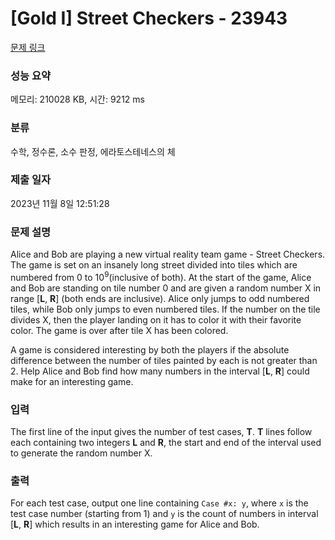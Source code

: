 # [Gold I] Street Checkers - 23943 

[문제 링크](https://www.acmicpc.net/problem/23943) 

### 성능 요약

메모리: 210028 KB, 시간: 9212 ms

### 분류

수학, 정수론, 소수 판정, 에라토스테네스의 체

### 제출 일자

2023년 11월 8일 12:51:28

### 문제 설명

<p>Alice and Bob are playing a new virtual reality team game - Street Checkers. The game is set on an insanely long street divided into tiles which are numbered from 0 to 10<sup>9</sup>(inclusive of both). At the start of the game, Alice and Bob are standing on tile number 0 and are given a random number X in range [<b>L</b>, <b>R</b>] (both ends are inclusive). Alice only jumps to odd numbered tiles, while Bob only jumps to even numbered tiles. If the number on the tile divides X, then the player landing on it has to color it with their favorite color. The game is over after tile X has been colored.</p>

<p>A game is considered interesting by both the players if the absolute difference between the number of tiles painted by each is not greater than 2. Help Alice and Bob find how many numbers in the interval [<b>L</b>, <b>R</b>] could make for an interesting game.</p>

### 입력 

 <p>The first line of the input gives the number of test cases, <b>T</b>. <b>T</b> lines follow each containing two integers <b>L</b> and <b>R</b>, the start and end of the interval used to generate the random number X.</p>

### 출력 

 <p>For each test case, output one line containing <code>Case #x: y</code>, where <code>x</code> is the test case number (starting from 1) and <code>y</code> is the count of numbers in interval [<b>L</b>, <b>R</b>] which results in an interesting game for Alice and Bob.</p>

